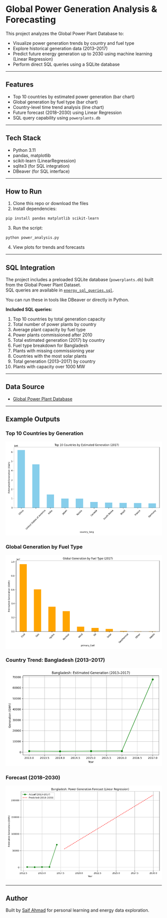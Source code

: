 
#  Global Power Generation Analysis & Forecasting

This project analyzes the Global Power Plant Database to:
- Visualize power generation trends by country and fuel type
- Explore historical generation data (2013–2017)
- Predict future energy generation up to 2030 using machine learning (Linear Regression)
- Perform direct SQL queries using a SQLite database

---

##  Features

- Top 10 countries by estimated power generation (bar chart)
- Global generation by fuel type (bar chart)
- Country-level time trend analysis (line chart)
- Future forecast (2018–2030) using Linear Regression
- SQL query capability using `powerplants.db`

---

##  Tech Stack

- Python 3.11
- pandas, matplotlib
- scikit-learn (LinearRegression)
- sqlite3 (for SQL integration)
- DBeaver (for SQL interface)

---

##  How to Run

1. Clone this repo or download the files  
2. Install dependencies:

```bash
pip install pandas matplotlib scikit-learn
```

3. Run the script:

```bash
python power_analysis.py
```

4. View plots for trends and forecasts

---

##  SQL Integration

The project includes a preloaded SQLite database (`powerplants.db`) built from the Global Power Plant Dataset.  
SQL queries are available in [`energy_sql_queries.sql`](energy_sql_queries.sql).

You can run these in tools like DBeaver or directly in Python.

**Included SQL queries:**
1. Top 10 countries by total generation capacity
2. Total number of power plants by country
3. Average plant capacity by fuel type
4. Power plants commissioned after 2010
5. Total estimated generation (2017) by country
6. Fuel type breakdown for Bangladesh
7. Plants with missing commissioning year
8. Countries with the most solar plants
9. Total generation (2013–2017) by country
10. Plants with capacity over 1000 MW

---

##  Data Source

- [Global Power Plant Database](https://datasets.wri.org/dataset/globalpowerplantdatabase)

---

##  Example Outputs

###  Top 10 Countries by Generation
![Top Countries](https://raw.githubusercontent.com/saifahmad6462/power-generation-forecast/main/top_countries.png)

###  Global Generation by Fuel Type
![Fuel Types](https://raw.githubusercontent.com/saifahmad6462/power-generation-forecast/main/fuel_types.png)

###  Country Trend: Bangladesh (2013–2017)
![Country Trend](https://raw.githubusercontent.com/saifahmad6462/power-generation-forecast/main/country_trend.png)

###  Forecast (2018–2030)
![Forecast](https://raw.githubusercontent.com/saifahmad6462/power-generation-forecast/main/forecast.png)

---

##  Author

Built by [Saif Ahmad](https://github.com/saifahmad6462) for personal learning and energy data exploration.
